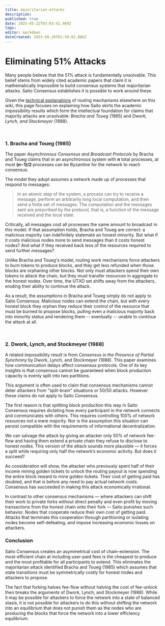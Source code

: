 ```yaml
---
title: majoritarian-attacks
description: 
published: true
date: 2025-05-22T03:03:42.469Z
tags: 
editor: markdown
dateCreated: 2023-09-20T01:58:02.086Z
---
```


# Eliminating 51% Attacks

Many people believe that the 51% attack is fundamentally unsolvable. This belief stems from widely cited academic papers that claim it is mathematically impossible to build consensus systems that majoritarian attacks. Saito Consensus establishes it is possible to work around these.

Given the [technical explanations](/consensus) of routing mechanisms elsewhere on this wiki, this page focuses on explaining how Saito skirts the academic impossibility results which form the intellectual foundation for claims that majority attacks are unsolvable: *Bracha and Toueg* (1985) and *Dwork, Lynch, and Stockmeyer* (1988).

<br>

### 1. Bracha and Toueg (1985)

The paper *Asynchronous Consensus and Broadcast Protocols* by Bracha and Toueg claims that in an asynchronous system with **n** total processes, at most **(n−1)/2** processes can be Byzantine for the network to reach consensus.

The model they adopt assumes a network made up of processes that respond to messages:

> In an atomic step of the system, a process can try to receive a message, perform an arbitrarily long local computation, and then send a finite set of messages. The computation and the messages sent are prescribed by the protocol, that is, a function of the message received and the local state.

Critically, all messages cost all processes the same amount to broadcast in this model. If that assumption holds, Bracha and Toueg are correct: a malicious majority can indefinitely stalemate an honest minority. But what if it costs malicious nodes more to send messages than it costs honest nodes? And what if they received back less of the resources required to send further messages?

Unlike Bracha and Toueg's model, routing work mechanisms force attackers to burn tokens to produce blocks, and they get less refunded when those blocks are orphaning other blocks. Not only must attackers spend their own tokens to attack the chain, but they must transfer resources in aggregate to the honest nodes. Over time, the UTXO set shifts away from the attackers, eroding their ability to continue the attack.

As a result, the assumptions in Bracha and Toueg simply do not apply to Saito Consensus. Malicious nodes can extend the chain, but with every honest block they orphan they reduce their control of the resource that must be burned to propose blocks, pulling even a malicious majority back into minority status and rendering them -- eventually -- unable to continue the attack at all.

<br>

### 2. Dwork, Lynch, and Stockmeyer (1988)

A related impossibility result is from *Consensus in the Presence of Partial Synchrony* by Dwork, Lynch, and Stockmeyer (1988). This paper examines how communication delays affect consensus protocols. One of its key insights is that consensus cannot be guaranteed when block production capacity is evenly split into two partitions.

This argument is often used to claim that consensus mechanisms cannot deter attackers from "split-brain" situations or 50/50 attacks. However these claims do not apply to Saito Consensus.

The first reason is that splitting block production this way in Saito Consensus requires dictating how every participant in the network connects and communicates with others. This requires controlling 100% of network resources not a mere majority. Nor is the assumption this situation can persist compatible with the requirements of informational decentralization.

We can salvage the attack by giving an attacker only 50% of network fee-flow and having them extend a private chain they refuse to disclose to honest nodes. This version of the attack sounds more plausible — it forces a split while requiring only half the network’s economic activity. But does it succeed?

As consideration will show, the attacker who previously spent half of their income mining golden tickets to unlock the routing payout is now spending the entire block reward to mine golden tickets. Their cost of getting paid has doubled, and that is before any need to pay actual network costs. Consensus has succeeded in making this attack economically irrational.

In contrast to other consensus mechanisms — where attackers can shift their work to private forks without direct penalty and even profit by moving transactions from the honest chain onto their fork — Saito punishes such behavior. Nodes that cooperate reduce their own cost of getting paid. Attacks that terminate this cooperation through partitioning or isolating nodes become self-defeating, and impose increasing economic losses on attackers.

### Conclusion

Saito Consensus creates an asymmetrical cost of chain-extension. The most-efficient chain at including user-paid fees is the cheapest to produce and the most profitable for all participants to extend. This eliminates the majoritarian attack identified Bracha and Toueg (1985) which assumes that state transitions must be symmetrically costly for honest nodes and attackers to propose. 

The fact that forking halves fee-flow without halving the cost of fee-unlock then breaks the arguments of Dwork, Lynch, and Stockmeyer (1988). While it may be possible for attackers to force the network into a state of balanced stasis, it is not possible for attackers to do this without shifting the network into an equilibrium that does not punish them as the nodes who are producing the blocks that force the network into a lower efficiency equilibrium.


